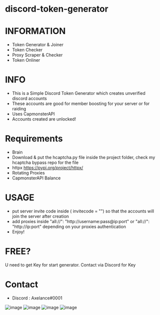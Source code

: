 # discord-token-generator

# INFORMATION

- Token Generator & Joiner
- Token Checker
- Proxy Scraper & Checker
- Token Onliner




# INFO
- This is a Simple Discord Token Generator which creates unverified discord accounts 
- These accounts are good for member boosting for your server or for raiding
- Uses CapmonsterAPI
- Accounts created are unlocked!

# Requirements
- Brain 
- Download & put the hcaptcha.py file inside the project folder, check my hcaptcha bypass repo for the file
- httpx https://pypi.org/project/httpx/
- Rotating Proxies
- CapmonsterAPI Balance

# USAGE
- put server invite code inside ( invitecode = "") so that the accounts will join the server after creation
- add proxies inside "all://": "http://username:pass@ip:port" or "all://": "http://ip:port" depending on your proxies authentication
- Enjoy!

# FREE?
U need to get Key for start generator. Contact via Discord for Key

# Contact
- Discord : Axelance#0001

![image](https://user-images.githubusercontent.com/108955751/217188295-e09dc47c-8864-4f0e-a664-9394f4cc73c2.png)
![image](https://user-images.githubusercontent.com/108955751/217188476-982beb82-7a7b-4116-a034-0fe3f07ba006.png)
![image](https://user-images.githubusercontent.com/108955751/217189151-2b3abaf5-1b19-4164-9050-99bcdf9d3405.png)
![image](https://user-images.githubusercontent.com/108955751/217189263-6c76ccad-38c9-48aa-8215-f4bf10d483c4.png)


